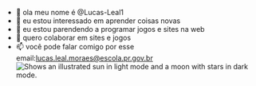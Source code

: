 - 👋 ola meu nome é @Lucas-Leal1
- 👀 eu estou interessado em aprender coisas novas
- 🌱 eu estou parendendo a programar jogos e sites na web
- 💞️ quero colaborar em sites e jogos
- 📫 você pode falar comigo por esse email:lucas.leal.moraes@escola.pr.gov.br
<picture> <source media="(prefers-color-scheme: dark)" srcset="https://i.gifer.com/1Vv.gif"> <source media="(prefers-color-scheme: light)" srcset="https://i.gifer.com/1Vv.gif"> <img alt="Shows an illustrated sun in light mode and a moon with stars in dark mode." src="https://user-images.githubusercontent.com/25423296/163456779-a8556205-d0a5-45e2-ac17-42d089e3c3f8.png"> </picture>
